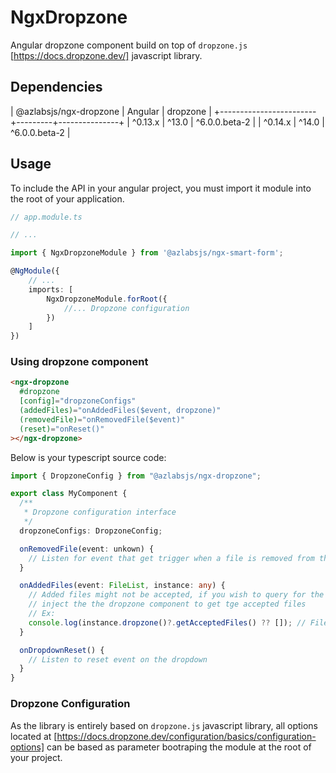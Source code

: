# NgxDropzone

Angular dropzone component build on top of `dropzone.js` [https://docs.dropzone.dev/] javascript library.

## Dependencies

| @azlabsjs/ngx-dropzone | Angular |      dropzone |
+------------------------+---------+---------------+
| ^0.13.x                | ^13.0   | ^6.0.0.beta-2 |
| ^0.14.x                | ^14.0   | ^6.0.0.beta-2 |

## Usage

To include the API in your angular project, you must import it module into the root of your application.

```ts
// app.module.ts

// ...

import { NgxDropzoneModule } from '@azlabsjs/ngx-smart-form';

@NgModule({
    // ...
    imports: [
        NgxDropzoneModule.forRoot({
            //... Dropzone configuration
        })
    ]
})
```

### Using dropzone component

```html
<ngx-dropzone
  #dropzone
  [config]="dropzoneConfigs"
  (addedFiles)="onAddedFiles($event, dropzone)"
  (removedFile)="onRemovedFile($event)"
  (reset)="onReset()"
></ngx-dropzone>
```

Below is your typescript source code:

```ts
import { DropzoneConfig } from "@azlabsjs/ngx-dropzone";

export class MyComponent {
  /**
   * Dropzone configuration interface
   */
  dropzoneConfigs: DropzoneConfig;

  onRemovedFile(event: unkown) {
    // Listen for event that get trigger when a file is removed from the dropzone
  }

  onAddedFiles(event: FileList, instance: any) {
    // Added files might not be accepted, if you wish to query for the accepted files
    // inject the the dropzone component to get tge accepted files
    // Ex:
    console.log(instance.dropzone()?.getAcceptedFiles() ?? []); // File[]
  }

  onDropdownReset() {
    // Listen to reset event on the dropdown
  }
}
```

### Dropzone Configuration

As the library is entirely based on `dropzone.js` javascript library, all options located at [https://docs.dropzone.dev/configuration/basics/configuration-options] can be based as parameter bootraping the module at the root of your project.
